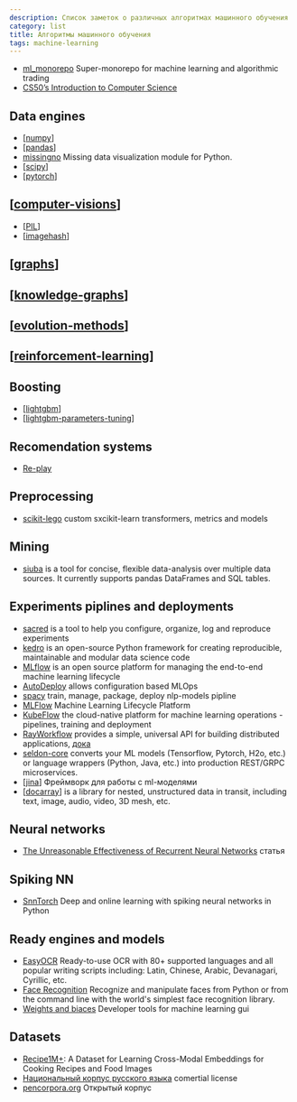 ```yaml
---
description: Список заметок о различных алгоритмах машинного обучения
category: list
title: Алгоритмы машинного обучения
tags: machine-learning
---
```

- [ml_monorepo](https://github.com/timothyyu/ml_monorepo) Super-monorepo for machine learning and algorithmic trading
- [CS50’s Introduction to Computer Science](https://cs50.harvard.edu/x/2023/)

## Data engines

- [[numpy]]
- [[pandas]]
- [missingno](https://github.com/ResidentMario/missingno) Missing data visualization module for Python.
- [[scipy]]
- [[pytorch]]

## [[computer-visions]]

- [[PIL]]
- [[imagehash]]

## [[graphs]]

## [[knowledge-graphs]]

## [[evolution-methods]]

## [[reinforcement-learning]]

## Boosting

- [[lightgbm]]
- [[lightgbm-parameters-tuning]]

## Recomendation systems

- [Re-play](https://sberbank-ai-lab.github.io/RePlay/)

## Preprocessing

- [scikit-lego](https://scikit-lego.readthedocs.io/en/latest/index.html) custom sxcikit-learn transformers, metrics and models

## Mining

- [siuba](https://siuba.readthedocs.io/en/latest/intro.html) is a tool for concise, flexible data-analysis over multiple data sources. It currently supports pandas DataFrames and SQL tables.

## Experiments piplines and deployments

- [sacred](https://github.com/IDSIA/sacred) is a tool to help you configure, organize, log and reproduce experiments
- [kedro](https://github.com/kedro-org/kedro) is an open-source Python framework for creating reproducible, maintainable and modular data science code
- [MLflow](https://mlflow.org/docs/latest/index.html) is an open source platform for managing the end-to-end machine learning lifecycle
- [AutoDeploy](https://github.com/kartik4949/AutoDeploy) allows configuration based MLOps
- [spacy](https://spacy.io/) train, manage, package, deploy nlp-models pipline
- [MLFlow](https://github.com/mlflow/mlflow/) Machine Learning Lifecycle Platform
- [KubeFlow](https://github.com/kubeflow/kubeflow) the cloud-native platform for machine learning operations - pipelines, training and deployment
- [RayWorkflow](https://github.com/ray-project/ray) provides a simple, universal API for building distributed applications, [дока](https://docs.ray.io/en/latest/workflows/concepts.html)
- [seldon-core](https://github.com/SeldonIO/seldon-core) converts your ML models (Tensorflow, Pytorch, H2o, etc.) or language wrappers (Python, Java, etc.) into production REST/GRPC microservices.
- [[jina]] Фреймворк для работы с ml-моделями
- [[docarray]] is a library for nested, unstructured data in transit, including text, image, audio, video, 3D mesh, etc.

## Neural networks

- [The Unreasonable Effectiveness of Recurrent Neural Networks](http://karpathy.github.io/2015/05/21/rnn-effectiveness/) статья

## Spiking NN

- [SnnTorch](https://github.com/jeshraghian/snntorch) Deep and online learning with spiking neural networks in Python

## Ready engines and models

- [EasyOCR](https://github.com/JaidedAI/EasyOCR) Ready-to-use OCR with 80+ supported languages and all popular writing scripts including: Latin, Chinese, Arabic, Devanagari, Cyrillic, etc.
- [Face Recognition](https://github.com/ageitgey/face_recognition) Recognize and manipulate faces from Python or from the command line with the world's simplest face recognition library.
- [Weights and biaces](https://wandb.ai/site/papers) Developer tools for machine learning gui

## Datasets

- [Recipe1M+](http://pic2recipe.csail.mit.edu/): A Dataset for Learning Cross-Modal Embeddings for Cooking Recipes and Food Images
- [Национальный корпус русского языка](https://ruscorpora.ru/) comertial license
- [pencorpora.org](http://opencorpora.org/) Открытый корпус

[//begin]: # "Autogenerated link references for markdown compatibility"
[numpy]: ..%2Fnotes%2Fnumpy "Numpy"
[pandas]: ..%2Fnotes%2Fpandas "Pandas"
[scipy]: ..%2Fnotes%2Fscipy "Scipy"
[pytorch]: ..%2Fnotes%2Fpytorch "Machine learning framework pytorch"
[computer-visions]: computer-visions "Computer visions"
[PIL]: ..%2Fnotes%2FPIL "Pillow - обработка изображений"
[imagehash]: ..%2Fnotes%2Fimagehash "imagehash - хеширование изображений"
[graphs]: graphs "Machine learning with graphs"
[knowledge-graphs]: knowledge-graphs "Knowledge graphs"
[evolution-methods]: evolution-methods "Evolution methods"
[reinforcement-learning]: reinforcement-learning "Reinforcement learning"
[lightgbm]: ..%2Fnotes%2Flightgbm "Lightgbm"
[lightgbm-parameters-tuning]: ..%2Fnotes%2Flightgbm-parameters-tuning "Lightgbm parameters tuning"
[jina]: ..%2Fnotes%2Fjina "Jina"
[docarray]: ..%2Fnotes%2Fdocarray "Docarray python"
[//end]: # "Autogenerated link references"